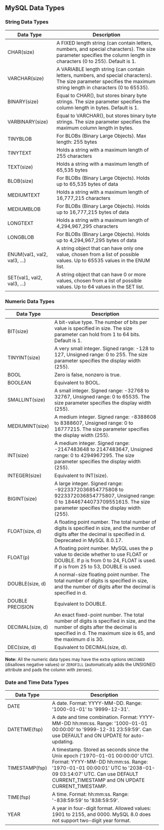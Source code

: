 ## MySQL Data Types

### String Data Types

| Data Type    | Description                                                                                                                                      |
|--------------|--------------------------------------------------------------------------------------------------------------------------------------------------|
| CHAR(size)   | A FIXED length string (can contain letters, numbers, and special characters). The size parameter specifies the column length in characters (0 to 255). Default is 1. |
| VARCHAR(size)| A VARIABLE length string (can contain letters, numbers, and special characters). The size parameter specifies the maximum string length in characters (0 to 65535). |
| BINARY(size) | Equal to CHAR(), but stores binary byte strings. The size parameter specifies the column length in bytes. Default is 1.                         |
| VARBINARY(size) | Equal to VARCHAR(), but stores binary byte strings. The size parameter specifies the maximum column length in bytes.                          |
| TINYBLOB     | For BLOBs (Binary Large Objects). Max length: 255 bytes                                                                                          |
| TINYTEXT     | Holds a string with a maximum length of 255 characters                                                                                           |
| TEXT(size)   | Holds a string with a maximum length of 65,535 bytes                                                                                             |
| BLOB(size)   | For BLOBs (Binary Large Objects). Holds up to 65,535 bytes of data                                                                              |
| MEDIUMTEXT   | Holds a string with a maximum length of 16,777,215 characters                                                                                   |
| MEDIUMBLOB   | For BLOBs (Binary Large Objects). Holds up to 16,777,215 bytes of data                                                                          |
| LONGTEXT     | Holds a string with a maximum length of 4,294,967,295 characters                                                                                |
| LONGBLOB     | For BLOBs (Binary Large Objects). Holds up to 4,294,967,295 bytes of data                                                                      |
| ENUM(val1, val2, val3, ...) | A string object that can have only one value, chosen from a list of possible values. Up to 65535 values in the ENUM list. |
| SET(val1, val2, val3, ...) | A string object that can have 0 or more values, chosen from a list of possible values. Up to 64 values in the SET list. |

### Numeric Data Types

| Data Type         | Description                                                                                                           |
|-------------------|-----------------------------------------------------------------------------------------------------------------------|
| BIT(size)         | A bit-value type. The number of bits per value is specified in size. The size parameter can hold from 1 to 64 bits. Default is 1. |
| TINYINT(size)     | A very small integer. Signed range: -128 to 127, Unsigned range: 0 to 255. The size parameter specifies the display width (255). |
| BOOL              | Zero is false, nonzero is true.                                                                                         |
| BOOLEAN           | Equivalent to BOOL.                                                                                                    |
| SMALLINT(size)    | A small integer. Signed range: -32768 to 32767, Unsigned range: 0 to 65535. The size parameter specifies the display width (255). |
| MEDIUMINT(size)   | A medium integer. Signed range: -8388608 to 8388607, Unsigned range: 0 to 16777215. The size parameter specifies the display width (255). |
| INT(size)         | A medium integer. Signed range: -2147483648 to 2147483647, Unsigned range: 0 to 4294967295. The size parameter specifies the display width (255). |
| INTEGER(size)     | Equivalent to INT(size).                                                                                              |
| BIGINT(size)      | A large integer. Signed range: -9223372036854775808 to 9223372036854775807, Unsigned range: 0 to 18446744073709551615. The size parameter specifies the display width (255). |
| FLOAT(size, d)    | A floating point number. The total number of digits is specified in size, and the number of digits after the decimal is specified in d. Deprecated in MySQL 8.0.17. |
| FLOAT(p)          | A floating point number. MySQL uses the p value to decide whether to use FLOAT or DOUBLE. If p is from 0 to 24, FLOAT is used. If p is from 25 to 53, DOUBLE is used. |
| DOUBLE(size, d)   | A normal-size floating point number. The total number of digits is specified in size, and the number of digits after the decimal is specified in d. |
| DOUBLE PRECISION  | Equivalent to DOUBLE.                                                                                                 |
| DECIMAL(size, d)  | An exact fixed-point number. The total number of digits is specified in size, and the number of digits after the decimal is specified in d. The maximum size is 65, and the maximum d is 30. |
| DEC(size, d)      | Equivalent to DECIMAL(size, d).                                                                                        |

**Note:** All the numeric data types may have the extra options `UNSIGNED` (disallows negative values) or `ZEROFILL` (automatically adds the UNSIGNED attribute and pads the column with zeroes).

### Date and Time Data Types

| Data Type       | Description                                                                                                                                          |
|-----------------|------------------------------------------------------------------------------------------------------------------------------------------------------|
| DATE            | A date. Format: YYYY-MM-DD. Range: '1000-01-01' to '9999-12-31'.                                                                                  |
| DATETIME(fsp)   | A date and time combination. Format: YYYY-MM-DD hh:mm:ss. Range: '1000-01-01 00:00:00' to '9999-12-31 23:59:59'. Can use DEFAULT and ON UPDATE for auto-updating. |
| TIMESTAMP(fsp)  | A timestamp. Stored as seconds since the Unix epoch ('1970-01-01 00:00:00' UTC). Format: YYYY-MM-DD hh:mm:ss. Range: '1970-01-01 00:00:01' UTC to '2038-01-09 03:14:07' UTC. Can use DEFAULT CURRENT_TIMESTAMP and ON UPDATE CURRENT_TIMESTAMP. |
| TIME(fsp)       | A time. Format: hh:mm:ss. Range: '-838:59:59' to '838:59:59'.                                                                                      |
| YEAR            | A year in four-digit format. Allowed values: 1901 to 2155, and 0000. MySQL 8.0 does not support two-digit year format.                                 |
